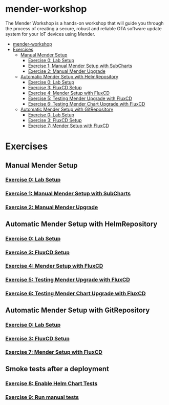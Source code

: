 # mender-workshop
The Mender Workshop is a hands-on workshop that will guide you through
the process of creating a secure, robust and reliable OTA software update
system for your IoT devices using Mender.

- [mender-workshop](#mender-workshop)
- [Exercises](#exercises)
  - [Manual Mender Setup](#manual-mender-setup)
    - [Exercise 0: Lab Setup](#exercise-0-lab-setup)
    - [Exercise 1: Manual Mender Setup with SubCharts](#exercise-1-manual-mender-setup-with-subcharts)
    - [Exercise 2: Manual Mender Upgrade](#exercise-2-manual-mender-upgrade)
  - [Automatic Mender Setup with HelmRepository](#automatic-mender-setup-with-helmrepository)
    - [Exercise 0: Lab Setup](#exercise-0-lab-setup-1)
    - [Exercise 3: FluxCD Setup](#exercise-3-fluxcd-setup)
    - [Exercise 4: Mender Setup with FluxCD](#exercise-4-mender-setup-with-fluxcd)
    - [Exercise 5: Testing Mender Upgrade with FluxCD](#exercise-5-testing-mender-upgrade-with-fluxcd)
    - [Exercise 6: Testing Mender Chart Upgrade with FluxCD](#exercise-6-testing-mender-chart-upgrade-with-fluxcd)
  - [Automatic Mender Setup with GitRepository](#automatic-mender-setup-with-gitrepository)
    - [Exercise 0: Lab Setup](#exercise-0-lab-setup-2)
    - [Exercise 3: FluxCD Setup](#exercise-3-fluxcd-setup-1)
    - [Exercise 7: Mender Setup with FluxCD](#exercise-7-mender-setup-with-fluxcd)


# Exercises

## Manual Mender Setup
### [Exercise 0: Lab Setup](exercise-0/README.md)
### [Exercise 1: Manual Mender Setup with SubCharts](exercise-1/README.md)
### [Exercise 2: Manual Mender Upgrade](exercise-2/README.md)


## Automatic Mender Setup with HelmRepository
### [Exercise 0: Lab Setup](exercise-0/README.md)
### [Exercise 3: FluxCD Setup](exercise-3/README.md)
### [Exercise 4: Mender Setup with FluxCD](exercise-4/README.md)
### [Exercise 5: Testing Mender Upgrade with FluxCD](exercise-5/README.md)
### [Exercise 6: Testing Mender Chart Upgrade with FluxCD](exercise-6/README.md)


## Automatic Mender Setup with GitRepository
### [Exercise 0: Lab Setup](exercise-0/README.md)
### [Exercise 3: FluxCD Setup](exercise-3/README.md)
### [Exercise 7: Mender Setup with FluxCD](exercise-7/README.md)


## Smoke tests after a deployment
### [Exercise 8: Enable Helm Chart Tests](exercise-8/README.md)
### [Exercise 9: Run manual tests](exercise-9/README.md)
